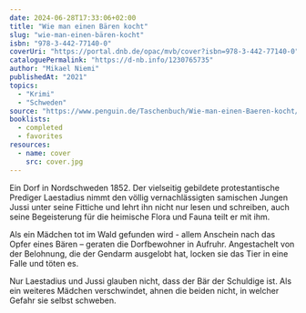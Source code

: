 ```yaml
---
date: 2024-06-28T17:33:06+02:00
title: "Wie man einen Bären kocht"
slug: "wie-man-einen-bären-kocht"
isbn: "978-3-442-77140-0"
coverUri: "https://portal.dnb.de/opac/mvb/cover?isbn=978-3-442-77140-0"
cataloguePermalink: "https://d-nb.info/1230765735"
author: "Mikael Niemi"
publishedAt: "2021"
topics:
  - "Krimi"
  - "Schweden"
source: "https://www.penguin.de/Taschenbuch/Wie-man-einen-Baeren-kocht/Mikael-Niemi/btb/e592604.rhd"
booklists:
  - completed
  - favorites
resources:
  - name: cover
    src: cover.jpg
---
```


Ein Dorf in Nordschweden 1852. Der vielseitig gebildete protestantische 
Prediger Laestadius nimmt den völlig vernachlässigten samischen Jungen Jussi 
unter seine Fittiche und lehrt ihn nicht nur lesen und schreiben, auch seine 
Begeisterung für die heimische Flora und Fauna teilt er mit ihm.

Als ein Mädchen tot im Wald gefunden wird - allem Anschein nach das Opfer eines 
Bären – geraten die Dorfbewohner in Aufruhr. Angestachelt von der Belohnung, die 
der Gendarm ausgelobt hat, locken sie das Tier in eine Falle und töten es.

Nur Laestadius und Jussi glauben nicht, dass der Bär der Schuldige ist. Als ein 
weiteres Mädchen verschwindet, ahnen die beiden nicht, in welcher Gefahr sie 
selbst schweben.